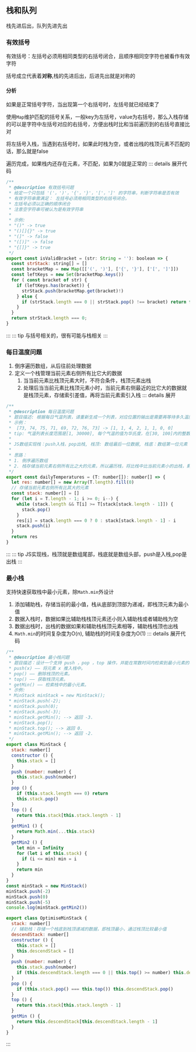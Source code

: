 ## 栈和队列
栈先进后出，队列先进先出
### 有效括号
有效括号：左括号必须用相同类型的右括号闭合，且顺序相同空字符也被看作有效字符

括号成立代表着**对称**,栈的先进后出，后进先出就是对称的
#### 分析
如果是正常括号字符，当出现第一个右括号时，左括号就已经结束了

使用`Map`维护匹配的括号关系，一般key为左括号，value为右括号，那么入栈存储的可以是字符中左括号对应的右括号，方便出栈时比和当前遍历到的右括号直接比对

将左括号入栈，当遇到右括号时，如果此时栈为空，或者出栈的栈顶元素不匹配的话，那么就是false

遍历完成，如果栈内还存在元素，不匹配，如果为0就是正常的
::: details 展开代码
```js
/**
 * @description 有效括号问题
 * 给定一个只包括 '('，')'，'{'，'}'，'['，']' 的字符串，判断字符串是否有效
 * 有效字符串需满足： 左括号必须用相同类型的右括号闭合。
 * 左括号必须以正确的顺序闭合
 * 注意空字符串可被认为是有效字符串
 * 
 * 示例:
 * "()" -> true
 * "()[]{}" -> true
 * "(]" -> false
 * "([)]" -> false
 * "{[]}" -> true
 */
export const isValidBracket = (str: String = ''): boolean => {
  const strStack: string[] = []
  const bracketMap = new Map([['(', ')'], ['{', '}'], ['[', ']']])
  const leftKeys = new Set(bracketMap.keys())
  for ( const bracket of str) {
    if (leftKeys.has(bracket)) {
      strStack.push(bracketMap.get(bracket)!)
    } else {
      if (strStack.length === 0 || strStack.pop() !== bracket) return false
    }
  }
  return strStack.length === 0;
}
```
:::
::: tip
与括号相关的，很有可能与栈相关
:::

### 每日温度问题
1. 倒序遍历数组，从后往前处理数据
2. 定义一个栈管理当前元素右侧所有比它大的数据
   1. 当当前元素比栈顶元素大时，不符合条件，栈顶元素出栈
   2. 处理后当当前元素比栈顶元素小时，当前元素右侧最近的比它大的数据就是栈顶元素，存储索引差值，再将当前元素索引入栈
::: details 展开
```js
/**
 * @description 每日温度问题
 * 题目描述: 根据每日气温列表，请重新生成一个列表，对应位置的输出是需要再等待多久温度才会升高超过该日的天数。如果之后都不会升高，请在该位置用 0 来代替
 * 示例：
 *  [73, 74, 75, 71, 69, 72, 76, 73] -> [1, 1, 4, 2, 1, 1, 0, 0]
 * tip: 气温列表长度范围是[1, 30000], 每个气温的值为华氏度，在[30, 100]内的整数
 * 
 * JS数组实现栈：push入栈，pop出栈, 栈顶: 数组最后一位数据, 栈底：数组第一位元素
 * 
 * 思路：
 * 1. 倒序遍历数组
 * 2. 栈存储当前元素右侧所有比之大的元素，所以遍历栈，将比栈中比当前元素小的出栈，剩下的栈顶元素就是当前元素最近的比其大的元素
 */
export const dailyTemperatures = (T: number[]): number[] => {
  let res: number[] = new Array(T.length).fill(0)
  // 存储当前元素右侧所有比其大的元素
  const stack: number[] = []
  for (let i = T.length - 1; i >= 0; i--) {
    while (stack.length && T[i] >= T[stack[stack.length - 1]]) {
      stack.pop()
    }
    res[i] = stack.length === 0 ? 0 : stack[stack.length - 1] - i
    stack.push(i)
  }
  return res
}
```
:::
::: tip
JS实现栈，栈顶就是数组尾部，栈底就是数组头部，push是入栈,pop是出栈
:::
### 最小栈
支持快速获取栈中最小元素，除`Math.min`外设计
1. 添加辅助栈，存储当前的最小值，栈从底部到顶部为递减，即栈顶元素为最小值
2. 数据入栈时，数据如果比辅助栈栈顶元素还小则入辅助栈或者辅助栈为空
3. 数据出栈时，出栈的数据如果和辅助栈栈顶元素相等，辅助栈栈顶也出栈
4. `Math.min`的时间复杂度为O(n), 辅助栈的时间复杂度为O(1)
::: details 展开代码
```js
/**
 * @description 最小栈问题
 * 题目描述：设计一个支持 push ，pop ，top 操作，并能在常数时间内检索到最小元素的栈
 * push(x) —— 将元素 x 推入栈中。
 * pop() —— 删除栈顶的元素。
 * top() —— 获取栈顶元素。
 * getMin() —— 检索栈中的最小元素。
 * 示例:
 * MinStack minStack = new MinStack();
 * minStack.push(-2);
 * minStack.push(0);
 * minStack.push(-3);
 * minStack.getMin(); --> 返回 -3.
 * minStack.pop();
 * minStack.top(); --> 返回 0.
 * minStack.getMin(); --> 返回 -2.
 */
export class MinStack {
  stack: number[]
  constructor () {
    this.stack = []
  }
  push (number: number) {
    this.stack.push(number)
  }
  pop () {
    if (this.stack.length === 0) return
    this.stack.pop()
  }
  top () {
    return this.stack[this.stack.length - 1]
  }
  getMin1 () {
    return Math.min(...this.stack)
  }
  getMin2 () {
    let min = Infinity
    for (let i of this.stack) {
      if (i <= min) min = i
    }
    return min
  }
}
const minStack = new MinStack()
minStack.push(-2)
minStack.push(0)
minStack.push(-5)
console.log(minStack.getMin2())

export class OptimiseMinStack {
  stack: number[]
  // 辅助栈：存储一个栈底到栈顶递减的数据，即栈顶最小，通过栈顶比较最小值
  descendStack: number[]
  constructor () {
    this.stack = []
    this.descendStack = []
  }
  push (number: number) {
    this.stack.push(number)
    if (this.descendStack.length === 0 || this.top() >= number) this.descendStack.push(number)
  }
  pop () {
    if (this.stack.pop() === this.top()) this.descendStack.pop()
  }
  top () {
    return this.stack[this.stack.length - 1]
  }
  getMin () {
    return this.descendStack[this.descendStack.length - 1]
  }
}
```
:::